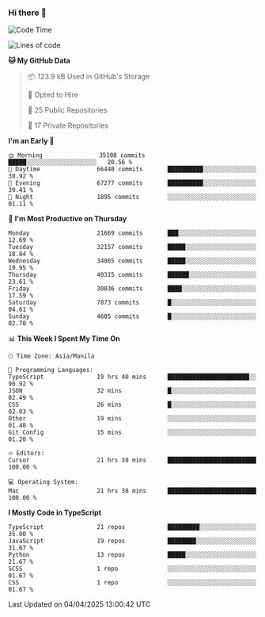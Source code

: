 ### Hi there 👋

<!--START_SECTION:waka-->
![Code Time](http://img.shields.io/badge/Code%20Time-1%2C601%20hrs%2025%20mins-blue)

![Lines of code](https://img.shields.io/badge/From%20Hello%20World%20I%27ve%20Written-64.7%20million%20lines%20of%20code-blue)

**🐱 My GitHub Data** 

> 📦 123.9 kB Used in GitHub's Storage 
 > 
> 💼 Opted to Hire
 > 
> 📜 25 Public Repositories 
 > 
> 🔑 17 Private Repositories 
 > 
**I'm an Early 🐤** 

```text
🌞 Morning                35108 commits       █████░░░░░░░░░░░░░░░░░░░░   20.56 % 
🌆 Daytime                66440 commits       ██████████░░░░░░░░░░░░░░░   38.92 % 
🌃 Evening                67277 commits       ██████████░░░░░░░░░░░░░░░   39.41 % 
🌙 Night                  1895 commits        ░░░░░░░░░░░░░░░░░░░░░░░░░   01.11 % 
```
📅 **I'm Most Productive on Thursday** 

```text
Monday                   21669 commits       ███░░░░░░░░░░░░░░░░░░░░░░   12.69 % 
Tuesday                  32157 commits       █████░░░░░░░░░░░░░░░░░░░░   18.84 % 
Wednesday                34065 commits       █████░░░░░░░░░░░░░░░░░░░░   19.95 % 
Thursday                 40315 commits       ██████░░░░░░░░░░░░░░░░░░░   23.61 % 
Friday                   30036 commits       ████░░░░░░░░░░░░░░░░░░░░░   17.59 % 
Saturday                 7873 commits        █░░░░░░░░░░░░░░░░░░░░░░░░   04.61 % 
Sunday                   4605 commits        █░░░░░░░░░░░░░░░░░░░░░░░░   02.70 % 
```


📊 **This Week I Spent My Time On** 

```text
🕑︎ Time Zone: Asia/Manila

💬 Programming Languages: 
TypeScript               19 hrs 40 mins      ███████████████████████░░   90.92 % 
JSON                     32 mins             █░░░░░░░░░░░░░░░░░░░░░░░░   02.49 % 
CSS                      26 mins             █░░░░░░░░░░░░░░░░░░░░░░░░   02.03 % 
Other                    19 mins             ░░░░░░░░░░░░░░░░░░░░░░░░░   01.48 % 
Git Config               15 mins             ░░░░░░░░░░░░░░░░░░░░░░░░░   01.20 % 

🔥 Editors: 
Cursor                   21 hrs 38 mins      █████████████████████████   100.00 % 

💻 Operating System: 
Mac                      21 hrs 38 mins      █████████████████████████   100.00 % 
```

**I Mostly Code in TypeScript** 

```text
TypeScript               21 repos            █████████░░░░░░░░░░░░░░░░   35.00 % 
JavaScript               19 repos            ████████░░░░░░░░░░░░░░░░░   31.67 % 
Python                   13 repos            █████░░░░░░░░░░░░░░░░░░░░   21.67 % 
SCSS                     1 repo              ░░░░░░░░░░░░░░░░░░░░░░░░░   01.67 % 
CSS                      1 repo              ░░░░░░░░░░░░░░░░░░░░░░░░░   01.67 % 
```




 Last Updated on 04/04/2025 13:00:42 UTC
<!--END_SECTION:waka-->
